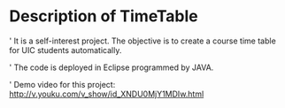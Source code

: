 # Description of TimeTable

' It is a self-interest project. The objective is to create a course time table for UIC students automatically. 

' The code is deployed in Eclipse programmed by JAVA.

' Demo video for this project: http://v.youku.com/v_show/id_XNDU0MjY1MDIw.html   
